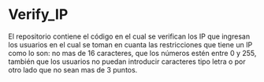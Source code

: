 # Verify_IP
El repositorio contiene el código en el cual se verifican los IP que ingresan los usuarios en el cual se toman en cuanta las restricciones que tiene un IP como lo son: no mas de 16 caracteres, que los números estén entre 0 y 255, también que los usuarios no puedan introducir caracteres tipo letra o por otro lado que no sean mas de 3 puntos.
